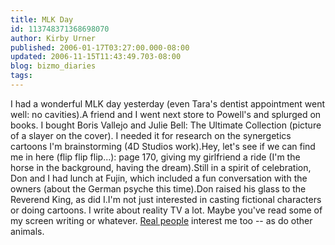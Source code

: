 ```yaml
---
title: MLK Day
id: 113748371368698070
author: Kirby Urner
published: 2006-01-17T03:27:00.000-08:00
updated: 2006-11-15T11:43:49.703-08:00
blog: bizmo_diaries
tags: 
---
```


I had a wonderful MLK day yesterday (even Tara's dentist appointment went well: no cavities).A friend and I went next store to Powell's and splurged on books.  I bought Boris Vallejo and Julie Bell:  The Ultimate Collection (picture of a slayer on the cover).  I needed it for research on the synergetics cartoons I'm brainstorming (4D Studios work).Hey, let's see if we can find me in here (flip flip flip...): page 170, giving my girlfriend a ride (I'm the horse in the background, having the dream).Still in a spirit of celebration, Don and I had lunch at Fujin, which included a fun conversation with the owners (about the German psyche this time).Don raised his glass to the Reverend King, as did I.I'm not just interested in casting fictional characters or doing cartoons. I write about reality TV a lot. Maybe you've read some of my screen writing or whatever. [Real people](http://www.ovo127.com/) interest me too -- as do other animals.